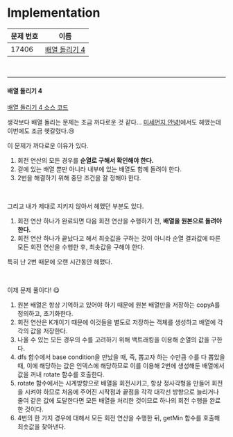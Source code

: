 # Implementation

| 문제 번호 | 이름                            |
| --------- | ------------------------------- |
| 17406     | [배열 돌리기 4](#배열-돌리기-4) |

<br>

<hr>

#### 배열 돌리기 4

[배열 돌리기 4 소스 코드](https://github.com/hjyeon-n/Algorithm_study/blob/master/BOJ/2020.11/Solution_17406.java)

생각보다 배열 돌리는 문제는 조금 까다로운 것 같다... [미세먼지 안녕!](https://github.com/hjyeon-n/Algorithm_study/blob/master/Problem%20Solving/2020.10/Implementation.md#%EB%AF%B8%EC%84%B8%EB%A8%BC%EC%A7%80-%EC%95%88%EB%85%95)에서도 헤맸는데 이번에도 조금 헷갈렸다.😢

이 문제가 까다로운 이유가 있다.

1. 회전 연산의 모든 경우를 **순열로 구해서 확인해야 한다.**
2. 겉에 있는 배열 뿐만 아니라 내부에 있는 배열도 함께 돌려야 한다.
3. 2번을 해결하기 위해 중단 조건을 잘 정해야 한다.

<br>

그리고 내가 제대로 지키지 않아서 헤맸던 부분도 있다.

1. 회전 연산 하나가 완료되면 다음 회전 연산을 수행하기 전, **배열을 원본으로 돌려야 한다.**
2. 회전 연산 하나가 끝났다고 해서 최솟값을 구하는 것이 아니라 순열 결과값에 따른 모든 회전 연산을 수행한 후, 최솟값을 구해야 한다.

특히 난 2번 때문에 오랜 시간동안 헤맸다.

<br>

이제 문제 풀이다! 😋

1. 원본 배열은 항상 기억하고 있어야 하기 때문에 원본 배열만을 저장하는 copyA를 정의하고, 초기화한다.
2. 회전 연산은 K개이기 때문에 이것들을 별도로 저장하는 객체를 생성하고 배열에 각각의 값을 저장한다.
3. 나올 수 있는 모든 경우의 수를 고려하기 위해 백트래킹을 이용해 순열의 값을 구한다.
4. dfs 함수에서 base condition을 만났을 때, 즉, 뽑고자 하는 수만큼 수를 다 뽑았을 때, 이에 해당하는 값은 인덱스에 해당하므로 이를 이용해 2번에 생성해둔 배열에서 값을 꺼내 rotate 함수를 호출한다.
5. rotate 함수에서는 시계방향으로 배열을 회전시키고, 항상 정사각형을 만들어 회전을 시켜야 하므로 처음에 주어진 시작점과 끝점을 각각 대각선 방향으로 늘리거나 줄여 같은 값에 도달한다면 모든 배열을 처리한 것이므로 하나의 회전 수행을 완료한 것이다.
6. 4번의 한 가지 경우에 대해서 모든 회전 연산을 수행한 뒤, getMin 함수를 호출해 최솟값을 찾아낸다.
